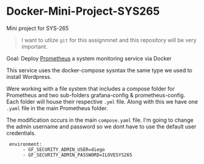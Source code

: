 # Docker-Mini-Project-SYS265
Mini project for SYS-265

> I want to utlize `git` for this assignmnet and this repository will be very important.

Goal: Deploy [Prometheus](https://prometheus.io/docs/introduction/overview/) a system monitoring service via Docker

This service uses the docker-compose sysntax the same type we used to install Wordpress.

Were working with a file system that includes a compose folder for Prometheus and two sub-folders grafana-config & prometheus-config. Each folder will house their respective `.yml` file. Along with this we have one `.yaml` file in the main Prometheus folder. 

The modification occurs in the main `compose.yaml` file. I'm going to change the admin username and password so we dont have to use the default user credentials.



```
 environment:
      - GF_SECURITY_ADMIN_USER=diego
      - GF_SECURITY_ADMIN_PASSWORD=ILOVESYS265
```
